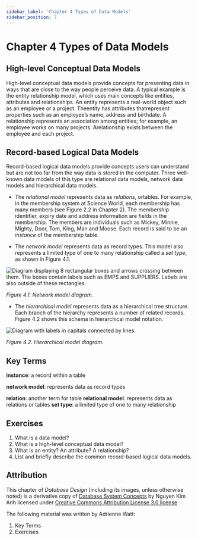 ```yaml
---
sidebar_label: 'Chapter 4 Types of Data Models'
sidebar_position: 7
---
```


# Chapter 4 Types of Data Models

## High-level Conceptual Data Models

High-level conceptual data models provide concepts for 
presenting data in ways that are close to the way
    people perceive data. A typical example is the entity 
    relationship model, which uses main concepts like
    entities, attributes and relationships. An entity 
    represents a real-world object such as an employee or
    a project. Theentity has attributes thatrepresent 
    properties such as an employee’s name,
    address and birthdate. A relationship represents an 
    association among entities; for example, an employee
    works on many projects. Arelationship exists between 
    the employee and each project.

## Record-based Logical Data Models

Record-based logical data models provide concepts users 
can understand but are not too far
    from the way data is stored in the computer. Three well-known data
    models of this type are relational data models, network data models
    and hierarchical data models.

* The *relational model* represents data as
        *relations*, ortables. For example, in the membership 
        system at Science World, each
        membership has many members (see Figure 2.2 in Chapter 2). 
        The membership identifier, expiry date
        and address information are fields in the membership. 
        The members are individuals such as Mickey,
        Minnie, Mighty, Door, Tom, King, Man and Moose. Each 
        record is said to be an *instance* of
        the membership table.

* The *network model* represents data as record types. This model
            also represents a limited type of one to many 
            relationship called a *set type*, as shown
            in Figure 4.1.

![Diagram displaying 8 rectangular boxes and arrows crossing between them. The boxes contain labels such as EMPS and SUPPLIERS. Labels are also outside of these rectangles.](http://opentextbc.ca/dbdesign01/wp-content/uploads/sites/11/2013/12/Network-data-model-300x244.jpg)

*Figure 4.1. Network model diagram.*

* The *hierarchical model* represents data as a
        hierarchical tree structure. Each branch of 
        the hierarchy represents a number of related records.
        Figure 4.2 shows this schema in hierarchical model notation.
        
![Diagram with labels in capitals connected by lines.](http://opentextbc.ca/dbdesign01/wp-content/uploads/sites/11/2013/12/Hierarchical-Data-Model-300x116.jpg)

*Figure 4.2. Hierarchical model diagram.*

## Key Terms

**instance**: a record within a table

**network model**: represents data as record
                types

**relation**: another term for table
**relational model**: represents data as relations or tables
**set type**: a limited type of one to many relationship

## Exercises

1. What is a data model?
1. What is a high-level conceptual data model?
1. What is an entity? An attribute? A relationship?
1. List and briefly describe the common record-based logical data models.

## Attribution

This chapter of *Database Design* (including its images,
    unless otherwise noted) is a derivative copy of [Database System
            Concepts](http://cnx.org/contents/b57b8760-6898-469d-a0f7-06e0537f6817@1)
             by Nguyen Kim Anh licensed under 
             [Creative Commons Attribution License 3.0 license](http://creativecommons.org/licenses/by/3.0/)

The following material was written by Adrienne Watt:

1. Key Terms
1. Exercises
